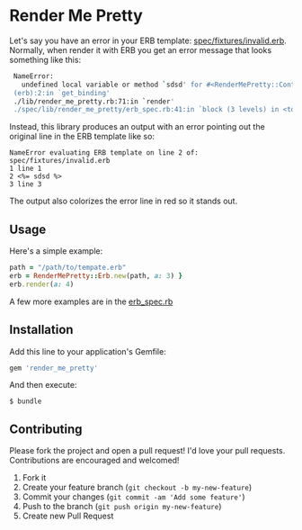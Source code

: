 # Render Me Pretty

Let's say you have an error in your ERB template: [spec/fixtures/invalid.erb](spec/fixtures/invalid.erb).  Normally, when render it with ERB you get an error message that looks something like this:

```sh
 NameError:
   undefined local variable or method `sdsd' for #<RenderMePretty::Context:0x00007fcda414d358>
 (erb):2:in `get_binding'
 ./lib/render_me_pretty.rb:71:in `render'
 ./spec/lib/render_me_pretty/erb_spec.rb:41:in `block (3 levels) in <top (required)>'
```

Instead, this library produces an output with an error pointing out the original line in the ERB template like so:

```
NameError evaluating ERB template on line 2 of: spec/fixtures/invalid.erb
1 line 1
2 <%= sdsd %>
3 line 3
```

The output also colorizes the error line in red so it stands out.


## Usage

Here's a simple example:

```ruby
path = "/path/to/tempate.erb"
erb = RenderMePretty::Erb.new(path, a: 3) }
erb.render(a: 4)
```

A few more examples are in the [erb_spec.rb](spec/lib/erb_spec.rb)

## Installation

Add this line to your application's Gemfile:

```ruby
gem 'render_me_pretty'
```

And then execute:

    $ bundle

## Contributing

Please fork the project and open a pull request! I'd love your pull requests. Contributions are encouraged and welcomed!

1. Fork it
2. Create your feature branch (`git checkout -b my-new-feature`)
3. Commit your changes (`git commit -am 'Add some feature'`)
4. Push to the branch (`git push origin my-new-feature`)
5. Create new Pull Request
